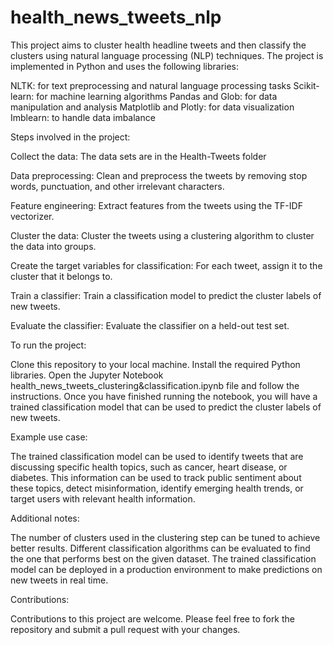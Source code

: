 # health_news_tweets_nlp

This project aims to cluster health headline tweets and then classify the clusters using natural language processing (NLP) techniques. The project is implemented in Python and uses the following libraries:

NLTK: for text preprocessing and natural language processing tasks
Scikit-learn: for machine learning algorithms
Pandas and Glob: for data manipulation and analysis
Matplotlib and Plotly: for data visualization
Imblearn: to handle data imbalance

Steps involved in the project:
    
Collect the data:
The data sets are in the Health-Tweets folder

Data preprocessing:
Clean and preprocess the tweets by removing stop words, punctuation, and other irrelevant characters.
    
Feature engineering:
Extract features from the tweets using the TF-IDF vectorizer.

Cluster the data:
Cluster the tweets using a clustering algorithm to cluster the data into groups.

Create the target variables for classification:
For each tweet, assign it to the cluster that it belongs to.

Train a classifier:
Train a classification model to predict the cluster labels of new tweets.

Evaluate the classifier:
Evaluate the classifier on a held-out test set.
    
To run the project:

Clone this repository to your local machine.
Install the required Python libraries.
Open the Jupyter Notebook health_news_tweets_clustering&classification.ipynb file and follow the instructions.
Once you have finished running the notebook, you will have a trained classification model that can be used to predict the cluster labels of new tweets.

Example use case:

The trained classification model can be used to identify tweets that are discussing specific health topics, such as cancer, heart disease, or diabetes. This information can be used to track public sentiment about these topics, detect misinformation, identify emerging health trends, or target users with relevant health information.

Additional notes:

The number of clusters used in the clustering step can be tuned to achieve better results.
Different classification algorithms can be evaluated to find the one that performs best on the given dataset.
The trained classification model can be deployed in a production environment to make predictions on new tweets in real time.

Contributions:

Contributions to this project are welcome. Please feel free to fork the repository and submit a pull request with your changes.
